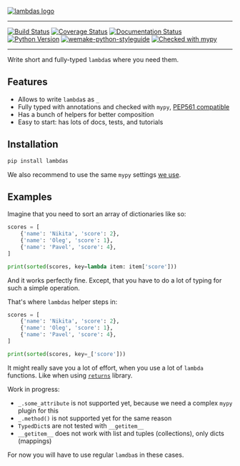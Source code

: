 [![lambdas logo](https://raw.githubusercontent.com/dry-python/brand/master/logo/lambdas.png)](https://github.com/dry-python/lambdas)

-----

[![Build Status](https://travis-ci.org/dry-python/lambdas.svg?branch=master)](https://travis-ci.org/dry-python/lambdas)
[![Coverage Status](https://coveralls.io/repos/github/dry-python/lambdas/badge.svg?branch=master)](https://coveralls.io/github/dry-python/lambdas?branch=master)
[![Documentation Status](https://readthedocs.org/projects/lambdas/badge/?version=latest)](https://lambdas.readthedocs.io/en/latest/?badge=latest)
[![Python Version](https://img.shields.io/pypi/pyversions/lambdas.svg)](https://pypi.org/project/lambdas/)
[![wemake-python-styleguide](https://img.shields.io/badge/style-wemake-000000.svg)](https://github.com/wemake-services/wemake-python-styleguide) [![Checked with mypy](http://www.mypy-lang.org/static/mypy_badge.svg)](http://mypy-lang.org/)

-----

Write short and fully-typed `lambda`s where you need them.


## Features

- Allows to write `lambda`s as `_`
- Fully typed with annotations and checked with `mypy`, [PEP561 compatible](https://www.python.org/dev/peps/pep-0561/)
- Has a bunch of helpers for better composition
- Easy to start: has lots of docs, tests, and tutorials


## Installation

```bash
pip install lambdas
```

We also recommend to use the same `mypy` settings [we use](https://github.com/wemake-services/wemake-python-styleguide/blob/master/styles/mypy.toml).


## Examples

Imagine that you need to sort an array of dictionaries like so:

```python
scores = [
    {'name': 'Nikita', 'score': 2},
    {'name': 'Oleg', 'score': 1},
    {'name': 'Pavel', 'score': 4},
]

print(sorted(scores, key=lambda item: item['score']))
```

And it works perfectly fine.
Except, that you have to do a lot of typing for such a simple operation.

That's where `lambdas` helper steps in:

```python
scores = [
    {'name': 'Nikita', 'score': 2},
    {'name': 'Oleg', 'score': 1},
    {'name': 'Pavel', 'score': 4},
]

print(sorted(scores, key=_['score']))
```

It might really save you a lot of effort,
when you use a lot of `lambda` functions.
Like when using [`returns`](https://github.com/dry-python/returns) library.

Work in progress:

- `_.some_attribute` is not supported yet, because we need a complex `mypy` plugin for this
- `_.method()` is not supported yet for the same reason
- `TypedDict`s are not tested with `__getitem__`
- `__getitem__` does not work with list and tuples (collections), only dicts (mappings)

For now you will have to use regular `lamdba`s in these cases.
